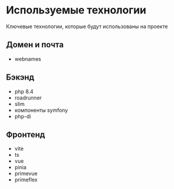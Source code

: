 
# Используемые технологии

Ключевые технологии, которые будут использованы на проекте

## Домен и почта

- webnames
## Бэкэнд

- php 8.4
- roadrunner
- slim
- компоненты symfony
- php-di

## Фронтенд

- vite
- ts
- vue
- pinia
- primevue
- primeflex